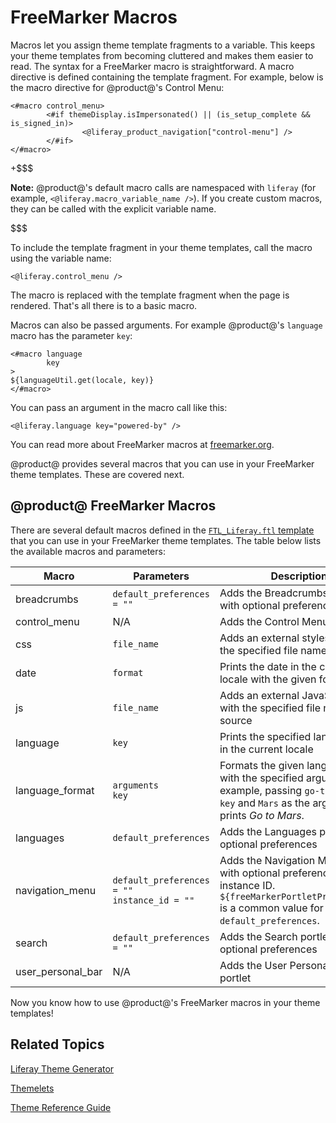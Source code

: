 # FreeMarker Macros [](id=freemarker-macros)

Macros let you assign theme template fragments to a variable. This keeps your 
theme templates from becoming cluttered and makes them easier to read. The 
syntax for a FreeMarker macro is straightforward. A macro directive is defined 
containing the template fragment. For example, below is the macro directive for 
@product@'s Control Menu:

    <#macro control_menu>
            <#if themeDisplay.isImpersonated() || (is_setup_complete && is_signed_in)>
                    <@liferay_product_navigation["control-menu"] />
            </#if>
    </#macro>
 
+$$$

**Note:** @product@'s default macro calls are namespaced with `liferay` (for 
example, `<@liferay.macro_variable_name />`). If you create custom macros, they
can be called with the explicit variable name.

$$$

To include the template fragment in your theme templates, call the macro using
the variable name:

    <@liferay.control_menu />

The macro is replaced with the template fragment when the page is rendered.
That's all there is to a basic macro.

Macros can also be passed arguments. For example @product@'s `language` macro 
has the parameter `key`:

    <#macro language
            key
    >
    ${languageUtil.get(locale, key)}
    </#macro>
 
You can pass an argument in the macro call like this:

    <@liferay.language key="powered-by" />

You can read more about FreeMarker macros at 
[freemarker.org](http://freemarker.org/docs/ref_directive_macro.html).
 
@product@ provides several macros that you can use in your FreeMarker theme
templates. These are covered next.

## @product@ FreeMarker Macros

There are several default macros defined in the 
[`FTL_Liferay.ftl` template](https://github.com/liferay/liferay-portal/blob/7.0.x/modules/apps/foundation/portal-template/portal-template-freemarker/src/main/resources/FTL_liferay.ftl)
that you can use in your FreeMarker theme templates. The table below lists the
available macros and parameters:

| Macro | Parameters | Description | 
| --- | --- | --- |
| breadcrumbs | `default_preferences = ""` | Adds the Breadcrumbs portlet with optional preferences |
| control_menu | N/A | Adds the Control Menu portlet |
| css | `file_name` | Adds an external stylesheet with the specified file name location |
| date | `format` | Prints the date in the current locale with the given format |
| js | `file_name` | Adds an external JavaScript file with the specified file name source |
| language | `key` | Prints the specified language key in the current locale |
| language_format | `arguments`<br/>`key` | Formats the given language key with the specified arguments. For example, passing `go-to-x` as the `key` and `Mars` as the arguments prints *Go to Mars*. |
| languages | `default_preferences` | Adds the Languages portlet with optional preferences |
| navigation_menu | `default_preferences = ""`<br/>`instance_id = ""` | Adds the Navigation Menu portlet with optional preferences and instance ID. `${freeMarkerPortletPreferences}` is a common value for `default_preferences`. |
| search | `default_preferences = ""` | Adds the Search portlet with optional preferences |
| user_personal_bar | N/A | Adds the User Personal Bar portlet |

Now you know how to use @product@'s FreeMarker macros in your theme templates!

## Related Topics [](id=related-topics)

[Liferay Theme Generator](/develop/tutorials/-/knowledge_base/7-0/themes-generator)

[Themelets](/develop/tutorials/-/knowledge_base/7-0/themelets)

[Theme Reference Guide](/develop/reference/-/knowledge_base/7-0/theme-reference-guide)

